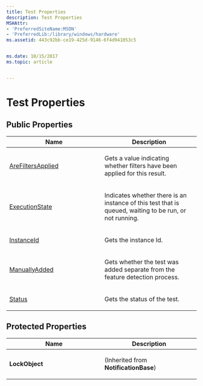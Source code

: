 ```yaml
---
title: Test Properties
description: Test Properties
MSHAttr:
- 'PreferredSiteName:MSDN'
- 'PreferredLib:/library/windows/hardware'
ms.assetid: 443c92bb-ce19-425d-9146-6f4d941053c5


ms.date: 10/15/2017
ms.topic: article


---
```


# Test Properties


## <span id="Public_Properties"></span><span id="public_properties"></span><span id="PUBLIC_PROPERTIES"></span>Public Properties


<table>
<colgroup>
<col width="50%" />
<col width="50%" />
</colgroup>
<thead>
<tr class="header">
<th>Name</th>
<th>Description</th>
</tr>
</thead>
<tbody>
<tr class="odd">
<td><p><a href="test-arefiltersapplied-property.md" data-raw-source="[AreFiltersApplied](test-arefiltersapplied-property.md)">AreFiltersApplied</a></p></td>
<td><p>Gets a value indicating whether filters have been applied for this result.</p></td>
</tr>
<tr class="even">
<td><p><a href="testexecutionstate-property.md" data-raw-source="[ExecutionState](testexecutionstate-property.md)">ExecutionState</a></p></td>
<td><p>Indicates whether there is an instance of this test that is queued, waiting to be run, or not running.</p></td>
</tr>
<tr class="odd">
<td><p><a href="testinstanceid-property.md" data-raw-source="[InstanceId](testinstanceid-property.md)">InstanceId</a></p></td>
<td><p>Gets the instance Id.</p></td>
</tr>
<tr class="even">
<td><p><a href="test-manuallyadded-property.md" data-raw-source="[ManuallyAdded](test-manuallyadded-property.md)">ManuallyAdded</a></p></td>
<td><p>Gets whether the test was added separate from the feature detection process.</p></td>
</tr>
<tr class="odd">
<td><p><a href="teststatus-property.md" data-raw-source="[Status](teststatus-property.md)">Status</a></p></td>
<td><p>Gets the status of the test.</p></td>
</tr>
</tbody>
</table>

 

## <span id="Protected_Properties"></span><span id="protected_properties"></span><span id="PROTECTED_PROPERTIES"></span>Protected Properties


<table>
<colgroup>
<col width="50%" />
<col width="50%" />
</colgroup>
<thead>
<tr class="header">
<th>Name</th>
<th>Description</th>
</tr>
</thead>
<tbody>
<tr class="odd">
<td><p><strong>LockObject</strong></p></td>
<td><p>(Inherited from <strong>NotificationBase</strong>)</p></td>
</tr>
</tbody>
</table>

 

 

 






